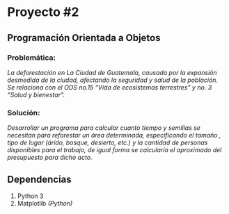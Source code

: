 #  Proyecto #2
## Programación Orientada a Objetos

### Problemática: 
*La deforestación en La Ciudad de Guatemala, causada por la expansión desmedida de la ciudad, afectando la seguridad y salud de la población. Se relaciona con el ODS no.15 “Vida de ecosistemas terrestres” y no. 3 “Salud y bienestar”.*

### Solución:
*Desarrollar un programa para calcular cuanto tiempo y semillas se necesitan para reforestar un área determinada, especificando el tamaño , tipo de lugar (árido, bosque, desierto, etc.) y la cantidad de personas disponibles para el trabajo, de igual forma se calcularía el aproximado del presupuesto para dicho acto.*

## Dependencias
1. Python 3
2. Matplotlib *(Python)*
